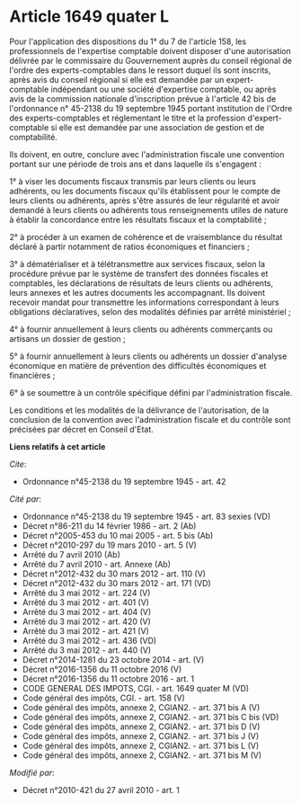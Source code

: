 # Article 1649 quater L

Pour l'application des dispositions du 1° du 7 de l'article 158, les professionnels de l'expertise comptable doivent disposer
d'une autorisation délivrée par le commissaire du Gouvernement auprès du conseil régional de l'ordre des experts-comptables
dans le ressort duquel ils sont inscrits, après avis du conseil régional si elle est demandée par un expert-comptable
indépendant ou une société d'expertise comptable, ou après avis de la commission nationale d'inscription prévue à l'article
42 bis de l'ordonnance n° 45-2138 du 19 septembre 1945 portant institution de l'Ordre des experts-comptables et réglementant
le titre et la profession d'expert-comptable si elle est demandée par une association de gestion et de comptabilité. 

Ils doivent, en outre, conclure avec l'administration fiscale une convention portant sur une période de trois ans et dans
laquelle ils s'engagent : 

1° à viser les documents fiscaux transmis par leurs clients ou leurs adhérents, ou les documents fiscaux qu'ils établissent
pour le compte de leurs clients ou adhérents, après s'être assurés de leur régularité et avoir demandé à leurs clients ou
adhérents tous renseignements utiles de nature à établir la concordance entre les résultats fiscaux et la comptabilité ; 

2° à procéder à un examen de cohérence et de vraisemblance du résultat déclaré à partir notamment de ratios économiques et
financiers ; 

3° à dématérialiser et à télétransmettre aux services fiscaux, selon la procédure prévue par le système de transfert des
données fiscales et comptables, les déclarations de résultats de leurs clients ou adhérents, leurs annexes et les autres
documents les accompagnant. Ils doivent recevoir mandat pour transmettre les informations correspondant à leurs obligations
déclaratives, selon des modalités définies par arrêté ministériel ; 

4° à fournir annuellement à leurs clients ou adhérents commerçants ou artisans un dossier de gestion ; 

5° à fournir annuellement à leurs clients ou adhérents un dossier d'analyse économique en matière de prévention des
difficultés économiques et financières ; 

6° à se soumettre à un contrôle spécifique défini par l'administration fiscale. 

Les conditions et les modalités de la délivrance de l'autorisation, de la conclusion de la convention avec l'administration
fiscale et du contrôle sont précisées par décret en Conseil d'Etat.

**Liens relatifs à cet article**

_Cite_:

  - Ordonnance n°45-2138 du 19 septembre 1945 - art. 42

_Cité par_:

  - Ordonnance n°45-2138 du 19 septembre 1945 - art. 83 sexies (VD)
  - Décret n°86-211 du 14 février 1986 - art. 2 (Ab)
  - Décret n°2005-453 du 10 mai 2005 - art. 5 bis (Ab)
  - Décret n°2010-297 du 19 mars 2010 - art. 5 (V)
  - Arrêté du 7 avril 2010 (Ab)
  - Arrêté du 7 avril 2010 - art. Annexe (Ab)
  - Décret n°2012-432 du 30 mars 2012 - art. 110 (V)
  - Décret n°2012-432 du 30 mars 2012 - art. 171 (VD)
  - Arrêté du 3 mai 2012 - art. 224 (V)
  - Arrêté du 3 mai 2012 - art. 401 (V)
  - Arrêté du 3 mai 2012 - art. 404 (V)
  - Arrêté du 3 mai 2012 - art. 420 (V)
  - Arrêté du 3 mai 2012 - art. 421 (V)
  - Arrêté du 3 mai 2012 - art. 436 (VD)
  - Arrêté du 3 mai 2012 - art. 440 (V)
  - Décret n°2014-1281 du 23 octobre 2014 - art. (V)
  - Décret n°2016-1356 du 11 octobre 2016 (V)
  - Décret n°2016-1356 du 11 octobre 2016 - art. 1
  - CODE GENERAL DES IMPOTS, CGI. - art. 1649 quater M (VD)
  - Code général des impôts, CGI. - art. 158 (V)
  - Code général des impôts, annexe 2, CGIAN2. - art. 371 bis A (V)
  - Code général des impôts, annexe 2, CGIAN2. - art. 371 bis C bis (VD)
  - Code général des impôts, annexe 2, CGIAN2. - art. 371 bis D (V)
  - Code général des impôts, annexe 2, CGIAN2. - art. 371 bis J (V)
  - Code général des impôts, annexe 2, CGIAN2. - art. 371 bis L (V)
  - Code général des impôts, annexe 2, CGIAN2. - art. 371 bis M (V)

_Modifié par_:

  - Décret n°2010-421  du 27 avril 2010 - art. 1
